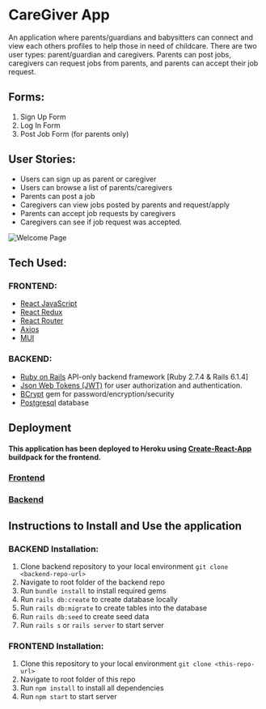# CareGiver App

An application where parents/guardians and babysitters can connect and view each others profiles to help those in need of childcare. There are two user types: parent/guardian and caregivers. Parents can post jobs, caregivers can request jobs from parents, and parents can accept their job request. 

## Forms: 
1. Sign Up Form
2. Log In Form
3. Post Job Form (for parents only)

## User Stories:
* Users can sign up as parent or caregiver 
* Users can browse a list of parents/caregivers
* Parents can post a job
* Caregivers can view jobs posted by parents and request/apply
* Parents can accept job requests by caregivers
* Caregivers can see if job request was accepted.

<img src="/src/images/caregiver_welcome_page.jpeg" alt="Welcome Page">

## Tech Used:
### FRONTEND:
* <a href="https://reactjs.org/" target="_blank">React JavaScript</a>
* <a href="https://react-redux.js.org/" target="_blank">React Redux</a>
* <a href="https://v5.reactrouter.com/web/guides/quick-start" target="_blank">React Router</a>
* <a href="https://axios-http.com/docs/intro" target="_blank">Axios</a>
* <a href="https://mui.com/getting-started/usage/" target="_blank">MUI</a>
### BACKEND:
* <a href="https://guides.rubyonrails.org/" target="_blank">Ruby on Rails</a> API-only backend framework [Ruby 2.7.4 & Rails 6.1.4]
* <a href="https://jwt.io/" target="_blank">Json Web Tokens (JWT)</a> for user authorization and authentication.
* <a href="https://www.npmjs.com/package/bcrypt" target="_blank">BCrypt</a> gem for password/encryption/security
* <a href="https://www.postgresql.org/" target="_blank">Postgresql</a> database

## Deployment 
#### This application has been deployed to Heroku using <a href="https://create-react-app.dev/docs/getting-started/" target="_blank">Create-React-App</a> buildpack for the frontend. 
### <a href="https://caregiver-frontend-react.herokuapp.com/" target="_blank">Frontend</a>
### <a href="https://caregiver-backend-rails.herokuapp.com/" target="_blank">Backend</a>

## Instructions to Install and Use the application
### BACKEND Installation:
1. Clone backend repository to your local environment `git clone <backend-repo-url>`
2. Navigate to root folder of the backend repo
3. Run `bundle install` to install required gems
4. Run `rails db:create` to create database locally
5. Run `rails db:migrate` to create tables into the database
6. Run `rails db:seed` to create seed data
7. Run `rails s` or `rails server` to start server

### FRONTEND Installation:
1. Clone this repository to your local environment `git clone <this-repo-url>`
2. Navigate to root folder of this repo
3. Run `npm install` to install all dependencies
4. Run `npm start` to start server